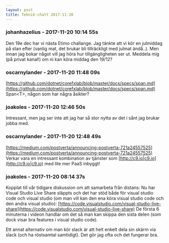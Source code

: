 ```yaml
---
layout: post
title: Teknik-chatt 2017-11-20
---
```

### johanhazelius - 2017-11-20 10:14 55s
Den 19e dec har vi nästa Etimo challange. Jag tänkte att vi kör en julmiddag på stan efter (vanlig mat, det brukar bli tillräckligt med julmat ändå..). Men innan jag bokar något vill jag höra hur tillgängligheten ser ut. Meddela mig (på privat kanal!) om ni kan köra middag den 19/12?
### oscarnylander - 2017-11-20 11:48 09s
[https://github.com/dotnet/corefxlab/blob/master/docs/specs/span.md](https://github.com/dotnet/corefxlab/blob/master/docs/specs/span.md) Span&lt;T&gt;, någon som har några åsikter?
### joakoles - 2017-11-20 12:46 50s
Intressant, men jag ser inte att jag har så stor nytta av det i sånt jag brukar jobba med.
### oscarnylander - 2017-11-20 12:48 49s
[https://medium.com/postverta/announcing-postverta-721a24557525](https://medium.com/postverta/announcing-postverta-721a24557525)
Verkar vara en intressant kombination av tjänster som [http://c9.io|c9.io](http://c9.io|c9.io) med lite mer PaaS inbyggt!
### joakoles - 2017-11-20 08:14 37s
Kopplat till vår tidigare diskussion om att samarbeta från distans: Nu har Visual Studio Live Share släppts och det har stöd både för visual studio code och visual studio (om man vill kan den ena köra visual studio code och den andra visual studio): [https://code.visualstudio.com/visual-studio-live-share](https://code.visualstudio.com/visual-studio-live-share) De första 6 minuterna i videon handlar om det så man kan skippa den sista delen (som dock visar bra features i visual studio code). 

Ett annat alternativ om man kör slack är att helt enkelt dela sin skärm via slack (och ha röstsamtal samtidigt). Det gör jag ofta och det fungerar bra.
